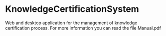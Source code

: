 # KnowledgeCertificationSystem
Web and desktop application for the management of knowledge certification process.
For more information you can read the file Manual.pdf
